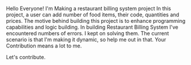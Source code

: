 Hello Everyone!
I'm Making a restaurant billing system project
In this project, a user can add number of food items, their code, quantities and prices.
The motive behind building this project is to enhance programming capabilities and logic building.
In building Restaurant Billing System I've encountered numbers of errors. I kept on solving them.
The current scenario is that I'm making it dynamic, so help me out in that.
Your Contribution means a lot to me.

Let's contribute.
